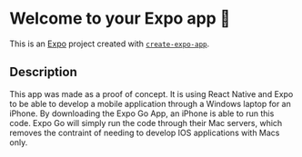# Welcome to your Expo app 👋

This is an [Expo](https://expo.dev) project created with [`create-expo-app`](https://www.npmjs.com/package/create-expo-app).

## Description
This app was made as a proof of concept. It is using React Native and Expo to be able to develop a mobile application through a Windows laptop for an iPhone. By downloading the Expo Go App, an iPhone is able to run this code. Expo Go will simply run the code through their Mac servers, which removes the contraint of needing to develop IOS applications with Macs only.
